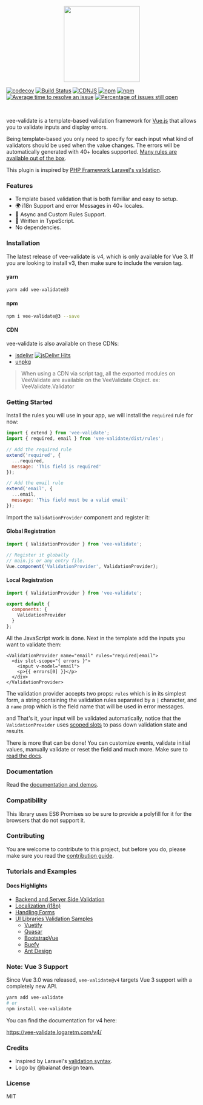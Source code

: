 <p align="center">
  <a href="https://vee-validate.logaretm.com/v3" target="_blank">
    <img width="200" src="https://github.com/logaretm/vee-validate/blob/v3/logo.png">
  </a>
</p>

<p align="center">

[![codecov](https://codecov.io/gh/logaretm/vee-validate/branch/v3/graph/badge.svg)](https://codecov.io/gh/logaretm/vee-validate)
[![Build Status](https://travis-ci.org/logaretm/vee-validate.svg?branch=master)](https://travis-ci.org/logaretm/vee-validate)
[![CDNJS](https://img.shields.io/cdnjs/v/vee-validate.svg)](https://cdnjs.com/libraries/vee-validate/)
[![npm](https://img.shields.io/npm/dm/vee-validate.svg)](https://npm-stat.com/charts.html?package=vee-validate)
[![npm](https://img.shields.io/npm/v/vee-validate.svg)](https://www.npmjs.com/package/vee-validate)
[![Average time to resolve an issue](http://isitmaintained.com/badge/resolution/logaretm/vee-validate.svg)](http://isitmaintained.com/project/logaretm/vee-validate 'Average time to resolve an issue')
[![Percentage of issues still open](http://isitmaintained.com/badge/open/logaretm/vee-validate.svg)](http://isitmaintained.com/project/logaretm/vee-validate 'Percentage of issues still open')

</p>

<br>

vee-validate is a template-based validation framework for [Vue.js](https://vuejs.org/) that allows you to validate inputs and display errors.

Being template-based you only need to specify for each input what kind of validators should be used when the value changes. The errors will be automatically generated with 40+ locales supported. [Many rules are available out of the box](https://vee-validate.logaretm.com/v3/guide/rules.html).

This plugin is inspired by [PHP Framework Laravel's validation](https://laravel.com/).

### Features

- Template based validation that is both familiar and easy to setup.
- 🌍 i18n Support and error Messages in 40+ locales.
- 💫 Async and Custom Rules Support.
- 💪 Written in TypeScript.
- No dependencies.

### Installation

The latest release of vee-validate is v4, which is only available for Vue 3. If you are looking to install v3, then make sure to include the version tag.

#### yarn

```bash
yarn add vee-validate@3
```

#### npm

```bash
npm i vee-validate@3 --save
```

#### CDN

vee-validate is also available on these CDNs:

- [jsdelivr](https://cdn.jsdelivr.net/npm/vee-validate@latest/dist/vee-validate.js) [![jsDelivr Hits](https://data.jsdelivr.com/v1/package/npm/vee-validate/badge?style=rounded)](https://www.jsdelivr.com/package/npm/vee-validate)
- [unpkg](https://unpkg.com/vee-validate)

> When using a CDN via script tag, all the exported modules on VeeValidate are available on the VeeValidate Object. ex: VeeValidate.Validator

### Getting Started

Install the rules you will use in your app, we will install the `required` rule for now:

```js
import { extend } from 'vee-validate';
import { required, email } from 'vee-validate/dist/rules';

// Add the required rule
extend('required', {
  ...required,
  message: 'This field is required'
});

// Add the email rule
extend('email', {
  ...email,
  message: 'This field must be a valid email'
});
```

Import the `ValidationProvider` component and register it:

#### Global Registration

```js
import { ValidationProvider } from 'vee-validate';

// Register it globally
// main.js or any entry file.
Vue.component('ValidationProvider', ValidationProvider);
```

#### Local Registration

```js
import { ValidationProvider } from 'vee-validate';

export default {
  components: {
    ValidationProvider
  }
};
```

All the JavaScript work is done. Next in the template add the inputs you want to validate them:

```vue
<ValidationProvider name="email" rules="required|email">
  <div slot-scope="{ errors }">
    <input v-model="email">
    <p>{{ errors[0] }}</p>
  </div>
</ValidationProvider>
```

The validation provider accepts two props: `rules` which is in its simplest form, a string containing the validation rules separated by a `|` character, and a `name` prop which is the field name that will be used in error messages.

and That's it, your input will be validated automatically, notice that the `ValidationProvider` uses [scoped slots](https://vuejs.org/v2/guide/components-slots.html#Scoped-Slots) to pass down validation state and results.

There is more that can be done! You can customize events, validate initial values, manually validate or reset the field and much more. Make sure to [read the docs](https://vee-validate.logaretm.com/v3).

### Documentation

Read the [documentation and demos](https://vee-validate.logaretm.com/v3/).

### Compatibility

This library uses ES6 Promises so be sure to provide a polyfill for it for the browsers that do not support it.

### Contributing

You are welcome to contribute to this project, but before you do, please make sure you read the [contribution guide](CONTRIBUTING.md).

### Tutorials and Examples

#### Docs Highlights

- [Backend and Server Side Validation](https://vee-validate.logaretm.com/v3/advanced/server-side-validation.html)
- [Localization (i18n)](https://vee-validate.logaretm.com/v3/guide/localization.html)
- [Handling Forms](https://vee-validate.logaretm.com/v3/guide/forms.html)
- [UI Libraries Validation Samples](https://vee-validate.logaretm.com/v3/guide/3rd-party-libraries.html)
  - [Vuetify](https://vee-validate.logaretm.com/v3/guide/3rd-party-libraries.html#vuetify)
  - [Quasar](https://vee-validate.logaretm.com/v3/guide/3rd-party-libraries.html#quasar)
  - [BootstrapVue](https://vee-validate.logaretm.com/v3/guide/3rd-party-libraries.html#bootstrapvue)
  - [Buefy](https://vee-validate.logaretm.com/v3/guide/3rd-party-libraries.html#buefy)
  - [Ant Design](https://vee-validate.logaretm.com/v3/guide/3rd-party-libraries.html#ant-design)

### Note: Vue 3 Support

Since Vue 3.0 was released, `vee-validate@v4` targets Vue 3 support with a completely new API.

```bash
yarn add vee-validate
# or
npm install vee-validate
```

You can find the documentation for v4 here:

https://vee-validate.logaretm.com/v4/

### Credits

- Inspired by Laravel's [validation syntax](https://laravel.com/docs/5.4/validation).
- Logo by @baianat design team.

### License

MIT
